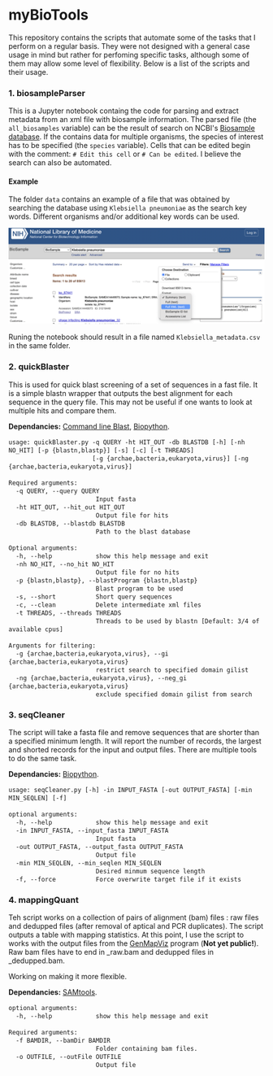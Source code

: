 # myBioTools
This repository contains the scripts that automate some of the tasks that I perform on a regular basis. They were not designed with a general case usage in mind but rather for perfoming specific tasks, although some of them may allow some level of flexibility. Below is a list of the scripts and their usage.

### 1. biosampleParser

This is a Jupyter notebook containg the code for parsing and extract metadata from an xml file with biosample information. The parsed file (the `all_biosamples` variable) can be the result of search on NCBI's [Biosample database](https://www.ncbi.nlm.nih.gov/biosample/). If the contains data for multiple organisms, the species of interest has to be specified (the `species` variable). Cells that can be edited begin with the comment: `# Edit this cell` or `# Can be edited`. I believe the search can also be automated.

#### Example

The folder `data` contains an example of a file that was obtained by searching the database using `Klebsiella pneumoniae` as the search key words. Different organisms and/or additional key words can be used.

![Search example](https://github.com/mauricebyuka/myBioTools/blob/main/data/klebsiella_biosamp.png)

Runing the notebook should result in a file named `Klebsiella_metadata.csv` in the same folder.

### 2. quickBlaster

This is used for quick blast screening of a set of sequences in a fast file. It is a simple blastn wrapper that outputs the best alignment for each sequence in the query file. This may not be useful if one wants to look at multiple hits and compare them.

**Dependancies:** [Command line Blast](https://www.ncbi.nlm.nih.gov/books/NBK279690/), [Biopython](https://biopython.org/wiki/Download).

```
usage: quickBlaster.py -q QUERY -ht HIT_OUT -db BLASTDB [-h] [-nh NO_HIT] [-p {blastn,blastp}] [-s] [-c] [-t THREADS]
                       [-g {archae,bacteria,eukaryota,virus}] [-ng {archae,bacteria,eukaryota,virus}]

Required arguments:
  -q QUERY, --query QUERY
                        Input fasta
  -ht HIT_OUT, --hit_out HIT_OUT
                        Output file for hits
  -db BLASTDB, --blastdb BLASTDB
                        Path to the blast database

Optional arguments:
  -h, --help            show this help message and exit
  -nh NO_HIT, --no_hit NO_HIT
                        Output file for no hits
  -p {blastn,blastp}, --blastProgram {blastn,blastp}
                        Blast program to be used
  -s, --short           Short query sequences
  -c, --clean           Delete intermediate xml files
  -t THREADS, --threads THREADS
                        Threads to be used by blastn [Default: 3/4 of available cpus]

Arguments for filtering:
  -g {archae,bacteria,eukaryota,virus}, --gi {archae,bacteria,eukaryota,virus}
                        restrict search to specified domain gilist
  -ng {archae,bacteria,eukaryota,virus}, --neg_gi {archae,bacteria,eukaryota,virus}
                        exclude specified domain gilist from search
```

### 3. seqCleaner

The script will take a fasta file and remove sequences that are shorter than a specified minimum length. It will report the number of records, the largest and shorted records for the input and output files. There are multiple tools to do the same task.

**Dependancies:**  [Biopython](https://biopython.org/wiki/Download).

```
usage: seqCleaner.py [-h] -in INPUT_FASTA [-out OUTPUT_FASTA] [-min MIN_SEQLEN] [-f]

optional arguments:
  -h, --help            show this help message and exit
  -in INPUT_FASTA, --input_fasta INPUT_FASTA
                        Input fasta
  -out OUTPUT_FASTA, --output_fasta OUTPUT_FASTA
                        Output file
  -min MIN_SEQLEN, --min_seqlen MIN_SEQLEN
                        Desired minmum sequence length
  -f, --force           Force overwrite target file if it exists

```

### 4. mappingQuant

Teh script works on a collection of pairs of alignment (bam) files : raw files and dedupped files (after removal of aptical and PCR duplicates). The script outputs a table with mapping statistics. At this point, I use the script to works with the output files from the [GenMapViz](https://github.com/mauricebyuka/GenMapViz) program (**Not yet public!**). Raw bam files have to end in _raw.bam and dedupped files in _dedupped.bam.

Working on making it more flexible.

**Dependancies:**  [SAMtools](http://www.htslib.org/).

```
optional arguments:
  -h, --help            show this help message and exit

Required arguments:
  -f BAMDIR, --bamDir BAMDIR
                        Folder containing bam files.
  -o OUTFILE, --outFile OUTFILE
                        Output file

```




